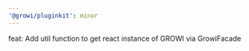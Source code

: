 ```yaml
---
'@growi/pluginkit': minor
---
```


feat: Add util function to get react instance of GROWI via GrowiFacade
